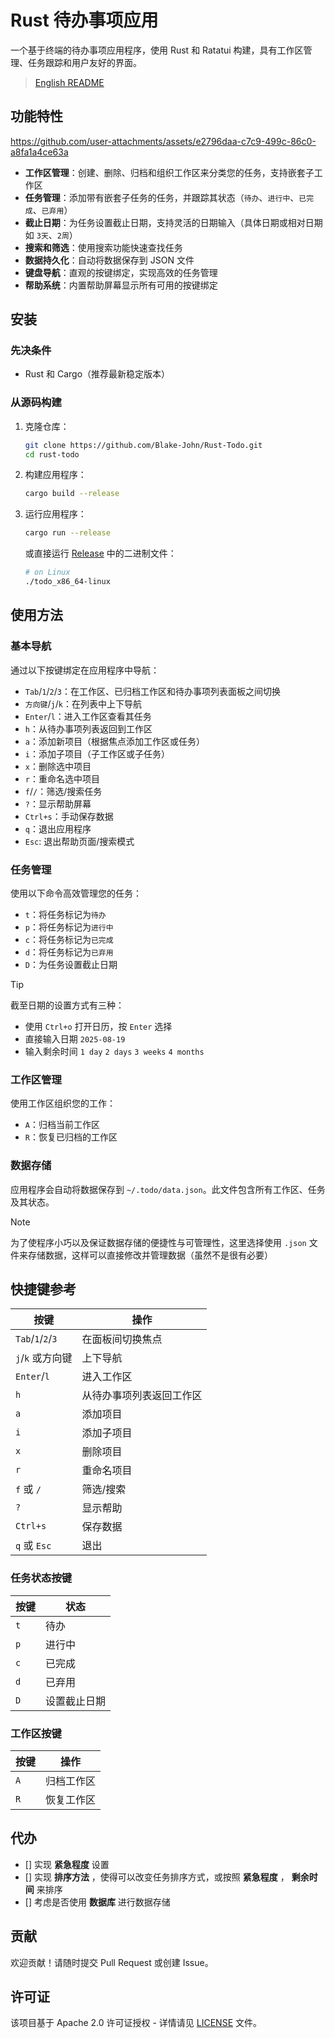 # Rust 待办事项应用

一个基于终端的待办事项应用程序，使用 Rust 和 Ratatui 构建，具有工作区管理、任务跟踪和用户友好的界面。

> [English README](./README.md)

## 功能特性

<https://github.com/user-attachments/assets/e2796daa-c7c9-499c-86c0-a8fa1a4ce63a>

- **工作区管理**：创建、删除、归档和组织工作区来分类您的任务，支持嵌套子工作区
- **任务管理**：添加带有嵌套子任务的任务，并跟踪其状态（`待办`、`进行中`、`已完成`、`已弃用`）
- **截止日期**：为任务设置截止日期，支持灵活的日期输入（具体日期或相对日期如 `3天`、`2周`）
- **搜索和筛选**：使用搜索功能快速查找任务
- **数据持久化**：自动将数据保存到 JSON 文件
- **键盘导航**：直观的按键绑定，实现高效的任务管理
- **帮助系统**：内置帮助屏幕显示所有可用的按键绑定

## 安装

### 先决条件

- Rust 和 Cargo（推荐最新稳定版本）

### 从源码构建

1. 克隆仓库：

   ```bash
   git clone https://github.com/Blake-John/Rust-Todo.git
   cd rust-todo
   ```

2. 构建应用程序：

   ```bash
   cargo build --release
   ```

3. 运行应用程序：

   ```bash
   cargo run --release
   ```

   或直接运行 [Release](https://github.com/Blake-John/Rust-Todo/releases) 中的二进制文件：

   ```bash
   # on Linux
   ./todo_x86_64-linux
   ```

## 使用方法

### 基本导航

通过以下按键绑定在应用程序中导航：

- `Tab`/`1`/`2`/`3`：在工作区、已归档工作区和待办事项列表面板之间切换
- `方向键`/`j`/`k`：在列表中上下导航
- `Enter`/`l`：进入工作区查看其任务
- `h`：从待办事项列表返回到工作区
- `a`：添加新项目（根据焦点添加工作区或任务）
- `i`：添加子项目（子工作区或子任务）
- `x`：删除选中项目
- `r`：重命名选中项目
- `f`/`/`：筛选/搜索任务
- `?`：显示帮助屏幕
- `Ctrl+s`：手动保存数据
- `q`：退出应用程序
- `Esc`: 退出帮助页面/搜索模式

### 任务管理

使用以下命令高效管理您的任务：

- `t`：将任务标记为`待办`
- `p`：将任务标记为`进行中`
- `c`：将任务标记为`已完成`
- `d`：将任务标记为`已弃用`
- `D`：为任务设置截止日期

> [!TIP]
> 截至日期的设置方式有三种：
>
> - 使用 `Ctrl+o` 打开日历，按 `Enter` 选择
> - 直接输入日期 `2025-08-19`
> - 输入剩余时间 `1 day` `2 days` `3 weeks` `4 months`

### 工作区管理

使用工作区组织您的工作：

- `A`：归档当前工作区
- `R`：恢复已归档的工作区

### 数据存储

应用程序会自动将数据保存到 `~/.todo/data.json`。此文件包含所有工作区、任务及其状态。

> [!NOTE]
> 为了使程序小巧以及保证数据存储的便捷性与可管理性，这里选择使用 `.json` 文件来存储数据，这样可以直接修改并管理数据（虽然不是很有必要）

## 快捷键参考

| 按键 | 操作 |
|-----|------|
| `Tab`/`1`/`2`/`3` | 在面板间切换焦点 |
| `j`/`k` 或方向键 | 上下导航 |
| `Enter`/`l` | 进入工作区 |
| `h` | 从待办事项列表返回工作区 |
| `a` | 添加项目 |
| `i` | 添加子项目 |
| `x` | 删除项目 |
| `r` | 重命名项目 |
| `f` 或 `/` | 筛选/搜索 |
| `?` | 显示帮助 |
| `Ctrl+s` | 保存数据 |
| `q` 或 `Esc` | 退出 |

### 任务状态按键

| 按键 | 状态 |
|-----|------|
| `t` | 待办 |
| `p` | 进行中 |
| `c` | 已完成 |
| `d` | 已弃用 |
| `D` | 设置截止日期 |

### 工作区按键

| 按键 | 操作 |
|-----|------|
| `A` | 归档工作区 |
| `R` | 恢复工作区 |

## 代办

- [] 实现 **紧急程度** 设置
- [] 实现 **排序方法** ，使得可以改变任务排序方式，或按照 **紧急程度** ， **剩余时间** 来排序
- [] 考虑是否使用 **数据库** 进行数据存储

## 贡献

欢迎贡献！请随时提交 Pull Request 或创建 Issue。

## 许可证

该项目基于 Apache 2.0 许可证授权 - 详情请见 [LICENSE](LICENSE) 文件。
